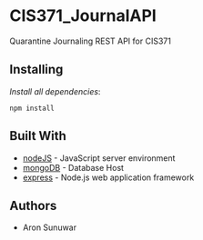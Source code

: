 # CIS371_JournalAPI

Quarantine Journaling REST API for CIS371

## Installing

_Install all dependencies_:

    npm install

## Built With

- [nodeJS](https://nodejs.org/en/) - JavaScript server environment
- [mongoDB](https://cloud.mongodb.com/) - Database Host
- [express](https://expressjs.com/) - Node.js web application framework

## Authors

- Aron Sunuwar
